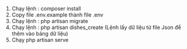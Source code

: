 1. Chạy lệnh : composer install
2. Copy file .env.example thành file .env
3. Chạy lệnh : php artisan migrate
4. Chạy lệnh : php artisan dishes_create (Lệnh lấy dữ liệu từ file Json để thêm vào bảng dữ liệu)
5. Chạy php artisan serve 